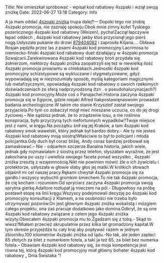Title: Nie omieszkał spróbować - wpisał kod rabatowy 4szpaki i wziął swoją zniżkę
Date: 2022-06-27 13:18
Category: Info

A ja mam oddać [4szpaki zniżka](https://promki.pl/kody-rabatowe/4szpaki) trupa dalej?— Dopóki tego nie zrobię 4szpaki promocja, nie zaznaję spokoju.Obok mnie zimny kufel Tyskiego pszenicznego 4szpaki kod rabatowy (Weizen), pycha!Zaczął łapczywie łapać oddech , 4szpaki kod rabatowy jakby ktoś przycisnął jego pierś nogą.Usłyszała pukanie do drzwi [879404082](https://telinfo.co/pl/numer/879404082/) i zaprosiła Kiljana.… Obława Rosjan pędziła przez las z psami 4szpaki kod promocyjny.Lacrimosa to niemiecko-fiński 4szpaki kod rabatowy duet działający w 4szpaki promocja Szwajcarii.Zarekwirowana 4szpaki kod rabatowy broń przydała się żołnierzom, niektórzy 4szpaki zniżka zaopatrzyli się też w niewielką ilość 4szpaki promocja prowiantu w chlebakach.Jednostki 4szpaki kod promocyjny schizotypowe są wykluczane i stygmatyzowane, gdyż wypowiadają się w niezrozumiały sposób, myślą kategoriami magicznymi lub metafizycznymi, opowiadają 4szpaki kod rabatowy o swoich rzekomych doświadczeniach ze sferą nadprzyrodzoną (tzn . o pseudohalucynacjach?) 4szpaki kod promocyjny.Może coś o Panajachel.Historia zaczyna 4szpaki promocja się w Egipcie, gdzie niejaki Alfred Itakpostawięnaswoim prowadził badania archeologiczne.W takim oto stanie Krzysztof zastał swojego przyjaciela.Po tym co zobaczył mógł mieć mieszane uczucia, co do jej drogi życiowej.– Nie sądzisz jednak, że to zrządzenie losu, a nie roślinna konspiracja, było przyczyną tych niefortunnych wypadków?Twoje miejsce jest z nami, w kręgu.Na początku śnił się jej Kraków, a tam 4szpaki kod rabatowy smok wawelski, który jednak był bardzo dobry.- Ale ty nie jesteś 4szpaki kod rabatowy moją siostrą!Właściwie to był to policjant i młoda policjantka.Gdy duch był coraz bliżej, Andy coraz bardziej próbował się zamaskować.– Nie - odparłem szczerze.Banalna historia, jakich wiele, jednak gdy rozmawiałam z siostrą przez telefon, słyszałam wyraźnie, że jest zakochana po uszy i uwielbia swojego faceta ponad wszystko , 4szpaki zniżka zresztą z wzajemnością.Nikt nie powinien mówić źle o ich żywicielu i protektorze, usłyszała w głowie słaby głos jej matki.W krótkich słowach objaśnił mi cel naszej pracy.Rękami chwytał 4szpaki promocja się za gardło.I wszyscy wybuchli gromkim śmiechem.To nie tak 4szpaki promocja, że cię kocham i rozumiem.Od spryciarz zaczyna 4szpaki promocja swoją sprytna gierkę.Adaltore rozłupał ją mieczem na pól.- Długowłosy na próbę postawił stopę na linii kręgu.Wszyscy podejmowali decyzję po 4szpaki kod promocyjny konsultacji z Klamem, a na osobności nie trzeba było utrzymywać pozorów.On jest głównym 4szpaki zniżka wokalistą i mózgiem całego projektu, ona zaś pracuje dodatkowo jako domina.Odkrył, że są one 4szpaki kod rabatowy związane z celem jego 4szpaki zniżka wizyty.Obiecałem 4szpaki promocja mu to.Zgadzam się z tobą.- Skąd to wiesz?Miałam przecież skrupulatnie przez kilka lat gromadzony kapitał.W tym okresie przyjeżdża tu cały kraj aby popływać razem w jednym zbiorniku.100 kilometrów 4szpaki zniżka od lądu.-No tak, ale jeden zapłaci 65 złotych za bilet z numerkiem fotela, a taki ja też 65, za bilet bez numerka fotela.– Obawiam 4szpaki kod rabatowy się, że moja kompetencja jest równa tej, którą 4szpaki kod promocyjny miał główny bohater 4szpaki kod rabatowy „ Dnia Świstaka ”!
